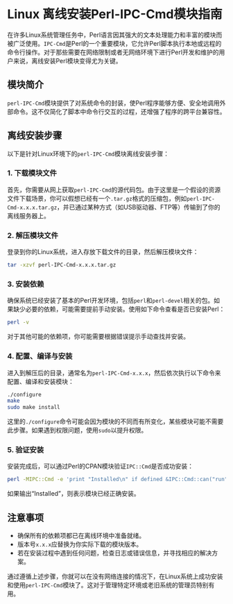 # Linux 离线安装Perl-IPC-Cmd模块指南

在许多Linux系统管理任务中，Perl语言因其强大的文本处理能力和丰富的模块而被广泛使用。`IPC-Cmd`是Perl的一个重要模块，它允许Perl脚本执行本地或远程的命令行操作。对于那些需要在网络限制或者无网络环境下进行Perl开发和维护的用户来说，离线安装Perl模块变得尤为关键。

## 模块简介

`perl-IPC-Cmd`模块提供了对系统命令的封装，使Perl程序能够方便、安全地调用外部命令。这不仅简化了脚本中命令行交互的过程，还增强了程序的跨平台兼容性。

## 离线安装步骤

以下是针对Linux环境下的`perl-IPC-Cmd`模块离线安装步骤：

### 1. 下载模块文件

首先，你需要从网上获取`perl-IPC-Cmd`的源代码包。由于这里是一个假设的资源文件下载场景，你可以假想已经有一个`.tar.gz`格式的压缩包，例如`perl-IPC-Cmd-x.x.x.tar.gz`，并已通过某种方式（如USB驱动器、FTP等）传输到了你的离线服务器上。

### 2. 解压模块文件

登录到你的Linux系统，进入存放下载文件的目录，然后解压模块文件：
```bash
tar -xzvf perl-IPC-Cmd-x.x.x.tar.gz
```

### 3. 安装依赖

确保系统已经安装了基本的Perl开发环境，包括`perl`和`perl-devel`相关的包。如果缺少必要的依赖，可能需要提前手动安装。使用如下命令查看是否已安装Perl：
```bash
perl -v
```
对于其他可能的依赖项，你可能需要根据错误提示手动查找并安装。

### 4. 配置、编译与安装

进入到解压后的目录，通常名为`perl-IPC-Cmd-x.x.x`，然后依次执行以下命令来配置、编译和安装模块：
```bash
./configure
make
sudo make install
```
这里的`./configure`命令可能会因为模块的不同而有所变化，某些模块可能不需要此步骤。如果遇到权限问题，使用`sudo`以提升权限。

### 5. 验证安装

安装完成后，可以通过Perl的CPAN模块验证`IPC::Cmd`是否成功安装：
```bash
perl -MIPC::Cmd -e 'print "Installed\n" if defined &IPC::Cmd::can("run");'
```
如果输出“Installed”，则表示模块已经正确安装。

## 注意事项

- 确保所有的依赖项都已在离线环境中准备就绪。
- 版本号`x.x.x`应替换为你实际下载的模块版本。
- 若在安装过程中遇到任何问题，检查日志或错误信息，并寻找相应的解决方案。

通过遵循上述步骤，你就可以在没有网络连接的情况下，在Linux系统上成功安装和使用`perl-IPC-Cmd`模块了。这对于管理特定环境或老旧系统的管理员特别有用。
